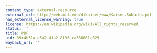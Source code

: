 ```yaml
---
content_type: external-resource
external_url: http://web.mit.edu/dikaiser/www/Kaiser.Suburbs.pdf
has_external_license_warning: true
license: https://en.wikipedia.org/wiki/All_rights_reserved
status: ''
title: PDF
uid: 39c4b31a-e5a2-41a2-8f96-ca338061a829
wayback_url: ''
---
```

